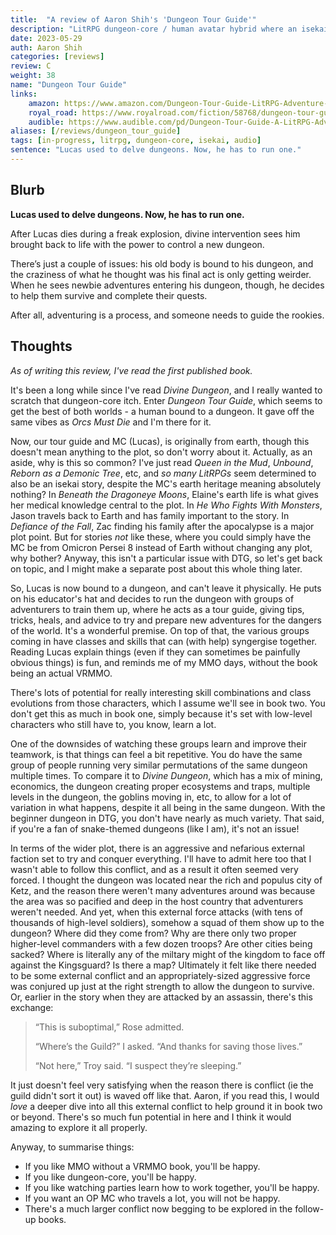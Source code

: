 ```yaml
---
title:  "A review of Aaron Shih's 'Dungeon Tour Guide'"
description: "LitRPG dungeon-core / human avatar hybrid where an isekai'd MC has to make the best of being dungeonbound."
date: 2023-05-29
auth: Aaron Shih
categories: [reviews]
review: C
weight: 38
name: "Dungeon Tour Guide"
links:
    amazon: https://www.amazon.com/Dungeon-Tour-Guide-LitRPG-Adventure-ebook/dp/B0BZBT7FW3
    royal_road: https://www.royalroad.com/fiction/58768/dungeon-tour-guide-a-dungeon-core-litrpg
    audible: https://www.audible.com/pd/Dungeon-Tour-Guide-A-LitRPG-Adventure-Audiobook/B0C1PV6JJD
aliases: [/reviews/dungeon_tour_guide]
tags: [in-progress, litrpg, dungeon-core, isekai, audio]
sentence: "Lucas used to delve dungeons. Now, he has to run one."
---
```





## Blurb

**Lucas used to delve dungeons. Now, he has to run one.**

After Lucas dies during a freak explosion, divine intervention sees him brought back to life with the power to control a new dungeon.

There’s just a couple of issues: his old body is bound to his dungeon, and the craziness of what he thought was his final act is only getting weirder. When he sees newbie adventures entering his dungeon, though, he decides to help them survive and complete their quests. 

After all, adventuring is a process, and someone needs to guide the rookies.

## Thoughts

*As of writing this review, I've read the first published book.*

It's been a long while since I've read *Divine Dungeon*, and I really wanted to scratch that dungeon-core itch. Enter *Dungeon Tour Guide*, which seems to get the best of both worlds - a human bound to a dungeon. It gave off the same vibes as *Orcs Must Die* and I'm there for it.

Now, our tour guide and MC (Lucas), is originally from earth, though this doesn't mean anything to the plot, so don't worry about it. Actually, as an aside, why is this so common? I've just read *Queen in the Mud*, *Unbound*, *Reborn as a Demonic Tree*, etc, and *so many LitRPGs* seem determined to also be an isekai story, despite the MC's earth heritage meaning absolutely nothing? In *Beneath the Dragoneye Moons*, Elaine's earth life is what gives her medical knowledge central to the plot. In *He Who Fights With Monsters*, Jason travels back to Earth and has family important to the story. In *Defiance of the Fall*, Zac finding his family after the apocalypse is a major plot point. But for stories *not* like these, where you could simply have the MC be from Omicron Persei 8 instead of Earth without changing any plot, why bother? Anyway, this isn't a particular issue with DTG, so let's get back on topic, and I might make a separate post about this whole thing later.

So, Lucas is now bound to a dungeon, and can't leave it physically. He puts on his educator's hat and decides to run the dungeon with groups of adventurers to train them up, where he acts as a tour guide, giving tips, tricks, heals, and advice to try and prepare new adventures for the dangers of the world. It's a wonderful premise. On top of that, the various groups coming in have classes and skills that can (with help) syngergise together. Reading Lucas explain things (even if they can sometimes be painfully obvious things) is fun, and reminds me of my MMO days, without the book being an actual VRMMO.

There's lots of potential for really interesting skill combinations and class evolutions from those characters, which I assume we'll see in book two. You don't get this as much in book one, simply because it's set with low-level characters who still have to, you know, learn a lot.

One of the downsides of watching these groups learn and improve their teamwork, is that things can feel a bit repetitive. You do have the same group of people running very similar permutations of the same dungeon multiple times. To compare it to *Divine Dungeon*, which has a mix of mining, economics, the dungeon creating proper ecosystems and traps, multiple levels in the dungeon, the goblins moving in, etc, to allow for a lot of variation in what happens, despite it all being in the same dungeon. With the beginner dungeon in DTG, you don't have nearly as much variety. That said, if you're a fan of snake-themed dungeons (like I am), it's not an issue!

In terms of the wider plot, there is an aggressive and nefarious external faction set to try and conquer everything. I'll have to admit here too that I wasn't able to follow this conflict, and as a result it often seemed very forced. I thought the dungeon was located near the rich and populus city of Ketz, and the reason there weren't many adventures around was because the area was so pacified and deep in the host country that adventurers weren't needed. And yet, when this external force attacks (with tens of thousands of high-level soldiers), somehow a squad of them show up to the dungeon? Where did they come from? Why are there only two proper higher-level commanders with a few dozen troops? Are other cities being sacked? Where is literally any of the miltary might of the kingdom to face off against the Kingsguard? Is there a map? Ultimately it felt like there needed to be some external conflict and an appropriately-sized aggressive force was conjured up just at the right strength to allow the dungeon to survive. Or, earlier in the story when they are attacked by an assassin, there's this exchange:

> “This is suboptimal,” Rose admitted.
> 
> “Where’s the Guild?” I asked. “And thanks for saving those lives.” 
> 
> “Not here,” Troy said. “I suspect they’re sleeping.”

It just doesn't feel very satisfying when the reason there is conflict (ie the guild didn't sort it out) is waved off like that. Aaron, if you read this, I would *love* a deeper dive into all this external conflict to help ground it in book two or beyond. There's so much fun potential in here and I think it would amazing to explore it all properly.


Anyway, to summarise things:

* If you like MMO without a VRMMO book, you'll be happy.
* If you like dungeon-core, you'll be happy.
* If you like watching parties learn how to work together, you'll be happy.
* If you want an OP MC who travels a lot, you will not be happy.
* There's a much larger conflict now begging to be explored in the follow-up books.